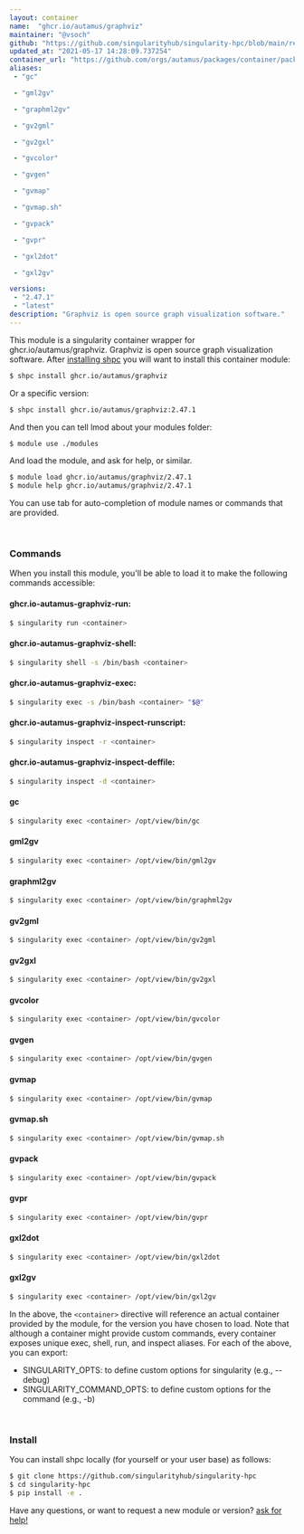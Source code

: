 ```yaml
---
layout: container
name:  "ghcr.io/autamus/graphviz"
maintainer: "@vsoch"
github: "https://github.com/singularityhub/singularity-hpc/blob/main/registry/ghcr.io/autamus/graphviz/container.yaml"
updated_at: "2021-05-17 14:28:09.737254"
container_url: "https://github.com/orgs/autamus/packages/container/package/graphviz"
aliases:
 - "gc"

 - "gml2gv"

 - "graphml2gv"

 - "gv2gml"

 - "gv2gxl"

 - "gvcolor"

 - "gvgen"

 - "gvmap"

 - "gvmap.sh"

 - "gvpack"

 - "gvpr"

 - "gxl2dot"

 - "gxl2gv"

versions:
 - "2.47.1"
 - "latest"
description: "Graphviz is open source graph visualization software."
---
```


This module is a singularity container wrapper for ghcr.io/autamus/graphviz.
Graphviz is open source graph visualization software.
After [installing shpc](#install) you will want to install this container module:

```bash
$ shpc install ghcr.io/autamus/graphviz
```

Or a specific version:

```bash
$ shpc install ghcr.io/autamus/graphviz:2.47.1
```

And then you can tell lmod about your modules folder:

```bash
$ module use ./modules
```

And load the module, and ask for help, or similar.

```bash
$ module load ghcr.io/autamus/graphviz/2.47.1
$ module help ghcr.io/autamus/graphviz/2.47.1
```

You can use tab for auto-completion of module names or commands that are provided.

<br>

### Commands

When you install this module, you'll be able to load it to make the following commands accessible:

#### ghcr.io-autamus-graphviz-run:

```bash
$ singularity run <container>
```

#### ghcr.io-autamus-graphviz-shell:

```bash
$ singularity shell -s /bin/bash <container>
```

#### ghcr.io-autamus-graphviz-exec:

```bash
$ singularity exec -s /bin/bash <container> "$@"
```

#### ghcr.io-autamus-graphviz-inspect-runscript:

```bash
$ singularity inspect -r <container>
```

#### ghcr.io-autamus-graphviz-inspect-deffile:

```bash
$ singularity inspect -d <container>
```


#### gc
       
```bash
$ singularity exec <container> /opt/view/bin/gc
```


#### gml2gv
       
```bash
$ singularity exec <container> /opt/view/bin/gml2gv
```


#### graphml2gv
       
```bash
$ singularity exec <container> /opt/view/bin/graphml2gv
```


#### gv2gml
       
```bash
$ singularity exec <container> /opt/view/bin/gv2gml
```


#### gv2gxl
       
```bash
$ singularity exec <container> /opt/view/bin/gv2gxl
```


#### gvcolor
       
```bash
$ singularity exec <container> /opt/view/bin/gvcolor
```


#### gvgen
       
```bash
$ singularity exec <container> /opt/view/bin/gvgen
```


#### gvmap
       
```bash
$ singularity exec <container> /opt/view/bin/gvmap
```


#### gvmap.sh
       
```bash
$ singularity exec <container> /opt/view/bin/gvmap.sh
```


#### gvpack
       
```bash
$ singularity exec <container> /opt/view/bin/gvpack
```


#### gvpr
       
```bash
$ singularity exec <container> /opt/view/bin/gvpr
```


#### gxl2dot
       
```bash
$ singularity exec <container> /opt/view/bin/gxl2dot
```


#### gxl2gv
       
```bash
$ singularity exec <container> /opt/view/bin/gxl2gv
```



In the above, the `<container>` directive will reference an actual container provided
by the module, for the version you have chosen to load. Note that although a container
might provide custom commands, every container exposes unique exec, shell, run, and
inspect aliases. For each of the above, you can export:

 - SINGULARITY_OPTS: to define custom options for singularity (e.g., --debug)
 - SINGULARITY_COMMAND_OPTS: to define custom options for the command (e.g., -b)

<br>
  
### Install

You can install shpc locally (for yourself or your user base) as follows:

```bash
$ git clone https://github.com/singularityhub/singularity-hpc
$ cd singularity-hpc
$ pip install -e .
```

Have any questions, or want to request a new module or version? [ask for help!](https://github.com/singularityhub/singularity-hpc/issues)